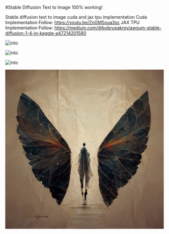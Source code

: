 #Stable Diffusion Text to Image 100% working!

Stable diffusion text to image cuda and jax tpu implementation 
Cuda Implementation Follow: https://youtu.be/ZnGM5oua3sc
JAX TPU Implementation Follow: https://medium.com/@bobrupakroy/awsum-stable-diffusion-1-4-in-kaggle-a47214201580

![into](https://miro.medium.com/max/828/1*W6vcOHZb359axNOhBWdkNw.webp)

![into](https://miro.medium.com/max/828/1*TudAcnAdOmvp53pTB17aeA.webp)

![into](https://miro.medium.com/max/828/1*Y6BKBRWDLnXzTN9r5vpAMQ.webp)

![into](https://github.com/rupak-roy/stable_diffusion_text_image/blob/main/bobrupakroy_human_with_wings_97cdbc10-641c-4d84-9cb0-afb519af9017.png)
